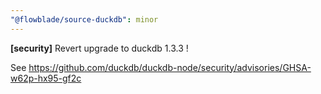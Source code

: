 ```yaml
---
"@flowblade/source-duckdb": minor
---
```


**[security]** Revert upgrade to duckdb 1.3.3 !


See https://github.com/duckdb/duckdb-node/security/advisories/GHSA-w62p-hx95-gf2c